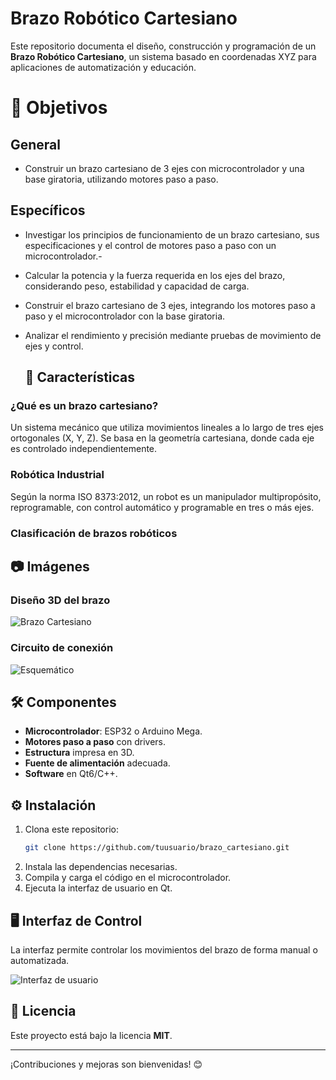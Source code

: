 # Brazo Robótico Cartesiano

Este repositorio documenta el diseño, construcción y programación de un **Brazo Robótico Cartesiano**, un sistema basado en coordenadas XYZ para aplicaciones de automatización y educación.

# 🎯 Objetivos
## General
- Construir un brazo cartesiano de 3 ejes con microcontrolador y una base giratoria, utilizando motores paso a paso.

## Específicos
- Investigar los principios de funcionamiento de un brazo cartesiano, sus especificaciones y el control de motores paso a paso con un microcontrolador.-
-  Calcular la potencia y la fuerza requerida en los ejes del brazo, considerando peso, estabilidad y capacidad de carga.
- Construir el brazo cartesiano de 3 ejes, integrando los motores paso a paso y el microcontrolador con la base giratoria.
- Analizar el rendimiento y precisión mediante pruebas de movimiento de ejes y control.

  ## 📌 Características
### ¿Qué es un brazo cartesiano?
Un sistema mecánico que utiliza movimientos lineales a lo largo de tres ejes ortogonales (X, Y, Z). Se basa en la geometría cartesiana, donde cada eje es controlado independientemente.

### Robótica Industrial
Según la norma ISO 8373:2012, un robot es un manipulador multipropósito, reprogramable, con control automático y programable en tres o más ejes.

### Clasificación de brazos robóticos


## 📷 Imágenes
### Diseño 3D del brazo
![Brazo Cartesiano](https://via.placeholder.com/800x400.png?text=Imagen+del+Brazo+Cartesiano)

### Circuito de conexión
![Esquemático](https://via.placeholder.com/800x400.png?text=Diagrama+de+Conexion)

## 🛠️ Componentes
- **Microcontrolador**: ESP32 o Arduino Mega.
- **Motores paso a paso** con drivers.
- **Estructura** impresa en 3D.
- **Fuente de alimentación** adecuada.
- **Software** en Qt6/C++.

## ⚙️ Instalación
1. Clona este repositorio:
   ```bash
   git clone https://github.com/tuusuario/brazo_cartesiano.git
   ```
2. Instala las dependencias necesarias.
3. Compila y carga el código en el microcontrolador.
4. Ejecuta la interfaz de usuario en Qt.

## 🖥️ Interfaz de Control
La interfaz permite controlar los movimientos del brazo de forma manual o automatizada.

![Interfaz de usuario](https://via.placeholder.com/800x400.png?text=Interfaz+de+Control)

## 📜 Licencia
Este proyecto está bajo la licencia **MIT**.

---
¡Contribuciones y mejoras son bienvenidas! 😊
